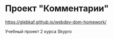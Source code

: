 # Проект "Комментарии"

https://glebkaf.github.io/webdev-dom-homework/

Учебный проект 2 курса Skypro
